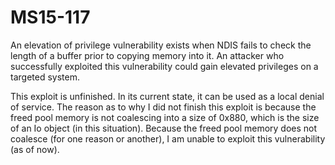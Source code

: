 # MS15-117
 An elevation of privilege vulnerability exists when NDIS fails to check the length of a buffer prior to copying memory into it. An attacker who successfully exploited this vulnerability could gain elevated privileges on a targeted system.

This exploit is unfinished. In its current state, it can be used as a local denial of service. The reason as to why I did not finish this exploit is because the freed pool memory is not coalescing into a size of 0x880, which is the size of an Io object (in this situation). Because the freed pool memory does not coalesce (for one reason or another), I am unable to exploit this vulnerability (as of now).
